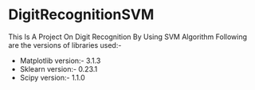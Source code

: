 # DigitRecognitionSVM
This Is A Project On Digit Recognition By Using SVM Algorithm
Following are the versions of libraries used:-

* Matplotlib version:- 3.1.3
* Sklearn version:- 0.23.1
* Scipy version:- 1.1.0
